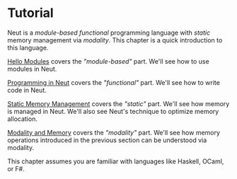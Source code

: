 # Tutorial

Neut is a _module-based_ _functional_ programming language with _static_ memory management via _modality_. This chapter is a quick introduction to this language.

[Hello Modules](./hello-modules.md) covers the _"module-based"_ part. We'll see how to use modules in Neut.

[Programming in Neut](./programming-in-neut.md) covers the _"functional"_ part. We'll see how to write code in Neut.

[Static Memory Management](./static-memory-management.md) covers the _"static"_ part. We'll see how memory is managed in Neut. We'll also see Neut's technique to optimize memory allocation.

[Modality and Memory](./modality-and-memory.md) covers the _"modality"_ part. We'll see how memory operations introduced in the previous section can be understood via modality.

This chapter assumes you are familiar with languages like Haskell, OCaml, or F#.
